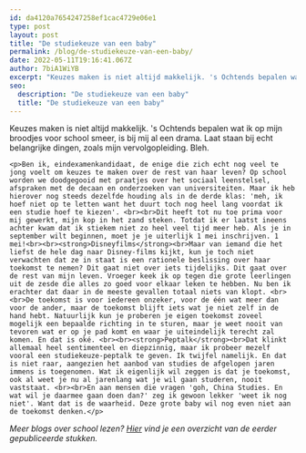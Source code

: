 ```yaml
---
id: da4120a7654247258ef1cac4729e06e1
type: post
layout: post
title: "De studiekeuze van een baby"
permalink: /blog/de-studiekeuze-van-een-baby/
date: 2022-05-11T19:16:41.067Z
author: 7biA1WiYB
excerpt: "Keuzes maken is niet altijd makkelijk. 's Ochtends bepalen wat ik op mijn broodjes voor school smeer, is bij mij al een drama. Laat staan bij echt belangrijke dingen, zoals mijn vervolgopleiding. Bleh.   "
seo:
  description: "De studiekeuze van een baby"
  title: "De studiekeuze van een baby"
---
```

Keuzes maken is niet altijd makkelijk. 's Ochtends bepalen wat ik op mijn broodjes voor school smeer, is bij mij al een drama. Laat staan bij echt belangrijke dingen, zoals mijn vervolgopleiding. Bleh.   

    <p>Ben ik, eindexamenkandidaat, de enige die zich echt nog veel te jong voelt om keuzes te maken over de rest van haar leven? Op school worden we doodgegooid met praatjes over het sociaal leenstelsel, afspraken met de decaan en onderzoeken van universiteiten. Maar ik heb hierover nog steeds dezelfde houding als in de derde klas: 'meh, ik hoef niet op te letten want het duurt toch nog heel lang voordat ik een studie hoef te kiezen'. <br><br>Dit heeft tot nu toe prima voor mij gewerkt, mijn kop in het zand steken. Totdat ik er laatst ineens achter kwam dat ik stiekem niet zo heel veel tijd meer heb. Als je in september wilt beginnen, moet je je uiterlijk 1 mei inschrijven. 1 mei!<br><br><strong>Disneyfilms</strong><br>Maar van iemand die het liefst de hele dag naar Disney-films kijkt, kun je toch niet verwachten dat ze in staat is een rationele beslissing over haar toekomst te nemen? Dit gaat niet over iets tijdelijks. Dit gaat over de rest van mijn leven. Vroeger keek ik op tegen die grote leerlingen uit de zesde die alles zo goed voor elkaar leken te hebben. Nu ben ik erachter dat daar in de meeste gevallen totaal niets van klopt. <br><br>De toekomst is voor iedereen onzeker, voor de één wat meer dan voor de ander, maar de toekomst blijft iets wat je niet zelf in de hand hebt. Natuurlijk kun je proberen je eigen toekomst zoveel mogelijk een bepaalde richting in te sturen, maar je weet nooit van tevoren wat er op je pad komt en waar je uiteindelijk terecht zal komen. En dat is oké. <br><br><strong>Peptalk</strong><br>Dat klinkt allemaal heel sentimenteel en diepzinnig, maar ik probeer mezelf vooral een studiekeuze-peptalk te geven. Ik twijfel namelijk. En dat is niet raar, aangezien het aanbod van studies de afgelopen jaren immens is toegenomen. Wat ik eigenlijk wil zeggen is dat je toekomst, ook al weet je nu al jarenlang wat je wil gaan studeren, nooit vaststaat. <br><br>En aan mensen die vragen 'goh, China Studies. En wat wil je daarmee gaan doen dan?' zeg ik gewoon lekker 'weet ik nog niet'. Want dat is de waarheid. Deze grote baby wil nog even niet aan de toekomst denken.</p>
<p><em>Meer blogs over school lezen? <a href="https://original.sevendays.nl/onderwijsblogs">Hier</a> vind je een overzicht van de eerder gepubliceerde stukken.</em></p>  
